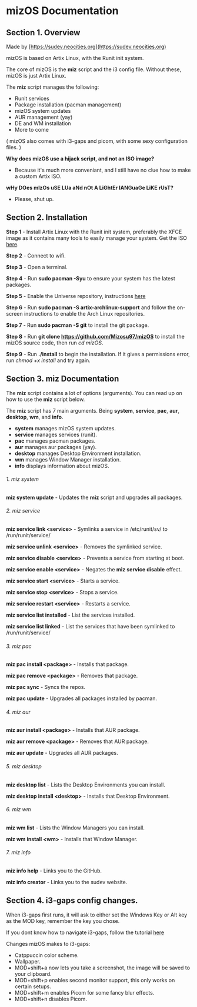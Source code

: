 # mizOS Documentation

## Section 1. Overview
Made by [https://sudev.neocities.org](https://sudev.neocities.org)

mizOS is based on Artix Linux, with the Runit init system.

The core of mizOS is the **miz** script and the i3 config file. Without these, mizOS is just Artix Linux.

The **miz** script manages the following:
- Runit services
- Package installation (pacman management)
- mizOS system updates
- AUR management (yay)
- DE and WM installation
- More to come

( mizOS also comes with i3-gaps and picom, with some sexy configuration files. )

**Why does mizOS use a hijack script, and not an ISO image?**
- Because it's much more conveniant, and I still have no clue how to make a custom Artix ISO.

**wHy DOes mIzOs uSE LUa aNd nOt A LiGhtEr lANGuaGe LiKE rUsT?**
- Please, shut up.

## Section 2. Installation

**Step 1** - Install Artix Linux with the Runit init system, preferably the XFCE image as it contains many tools to easily manage your system. Get the ISO [here](https://artixlinux.org/download.php).

**Step 2** - Connect to wifi.

**Step 3** - Open a terminal.

**Step 4** - Run **sudo pacman -Syu** to ensure your system has the latest packages.

**Step 5** - Enable the Universe repository, instructions [here](https://wiki.artixlinux.org/Main/Repositories)

**Step 6** - Run **sudo pacman -S artix-archlinux-support** and follow the on-screen instructions to enable the Arch Linux repositories.

**Step 7** - Run **sudo pacman -S git** to install the git package.

**Step 8** - Run **git clone https://github.com/Mizosu97/mizOS** to install the mizOS source code, then run *cd mizOS*.

**Step 9** - Run **./install** to begin the installation. If it gives a permissions error, run *chmod +x install* and try again.

## Section 3. **miz** Documentation

The **miz** script contains a lot of options (arguments). You can read up on how to use the **miz** script below.

The **miz** script has 7 main arguments. Being **system**, **service**, **pac**, **aur**, **desktop**, **wm**, and **info**.

- **system** manages mizOS system updates.
- **service** manages services (runit).
- **pac** manages pacman packages.
- **aur** manages aur packages (yay).
- **desktop** manages Desktop Environment installation.
- **wm** manages Window Manager installation.
- **info** displays information about mizOS.

###### 1. miz system
**miz system update** - Updates the **miz** script and upgrades all packages.

###### 2. miz service
**miz service link \<service\>** - Symlinks a service in /etc/runit/sv/ to /run/runit/service/

**miz service unlink \<service\>** - Removes the symlinked service.

**miz service disable \<service\>** - Prevents a service from starting at boot.

**miz service enable \<service\>** - Negates the **miz service disable** effect.

**miz service start \<service\>** - Starts a service.

**miz service stop \<service\>** - Stops a service.

**miz service restart \<service\>** - Restarts a service.

**miz service list installed** - List the services installed.

**miz service list linked** - List the services that have been symlinked to /run/runit/service/

###### 3. miz pac
**miz pac install \<package\>** - Installs that package.

**miz pac remove \<package\>** - Removes that package.

**miz pac sync** - Syncs the repos.

**miz pac update** - Upgrades all packages installed by pacman.

###### 4. miz aur
**miz aur install \<package\>** - Installs that AUR package.

**miz aur remove \<package\>** - Removes that AUR package.

**miz aur update** - Upgrades all AUR packages.

###### 5. miz desktop
**miz desktop list** - Lists the Desktop Environments you can install.

**miz desktop install \<desktop\>** - Installs that Desktop Environment.

###### 6. miz wm
**miz wm list** - Lists the Window Managers you can install.

**miz wm install \<wm\>** - Installs that Window Manager.

###### 7. miz info
**miz info help** - Links you to the GitHub.

**miz info creator** - Links you to the sudev website.

## Section 4. i3-gaps config changes.

When i3-gaps first runs, it will ask to either set the Windows Key or Alt key as the MOD key, remember the key you chose.

If you dont know how to navigate i3-gaps, follow the tutorial [here](https://i3wm.org/docs/refcard.html)

Changes mizOS makes to i3-gaps:
- Catppuccin color scheme.
- Wallpaper.
- MOD+shift+a now lets you take a screenshot, the image will be saved to your clipboard.
- MOD+shift+p enables second monitor support, this only works on certain setups.
- MOD+shift+m enables Picom for some fancy blur effects.
- MOD+shift+n disables Picom.
